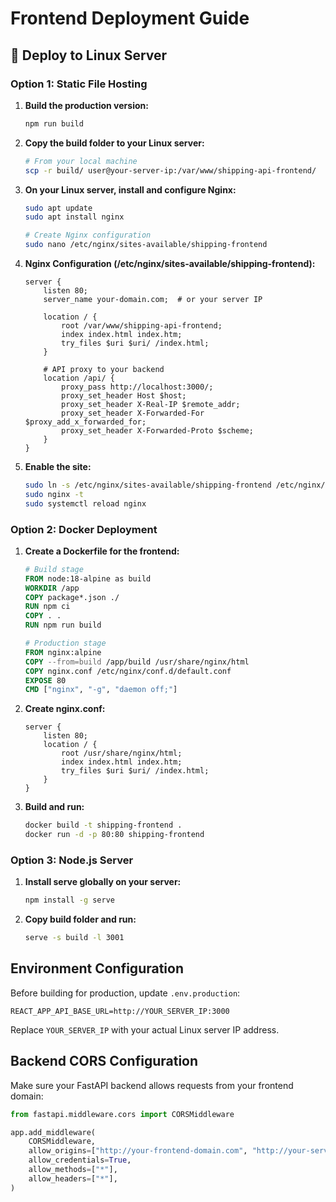 # Frontend Deployment Guide

## 🚀 Deploy to Linux Server

### Option 1: Static File Hosting

1. **Build the production version:**
   ```bash
   npm run build
   ```

2. **Copy the build folder to your Linux server:**
   ```bash
   # From your local machine
   scp -r build/ user@your-server-ip:/var/www/shipping-api-frontend/
   ```

3. **On your Linux server, install and configure Nginx:**
   ```bash
   sudo apt update
   sudo apt install nginx

   # Create Nginx configuration
   sudo nano /etc/nginx/sites-available/shipping-frontend
   ```

4. **Nginx Configuration (/etc/nginx/sites-available/shipping-frontend):**
   ```nginx
   server {
       listen 80;
       server_name your-domain.com;  # or your server IP
       
       location / {
           root /var/www/shipping-api-frontend;
           index index.html index.htm;
           try_files $uri $uri/ /index.html;
       }
       
       # API proxy to your backend
       location /api/ {
           proxy_pass http://localhost:3000/;
           proxy_set_header Host $host;
           proxy_set_header X-Real-IP $remote_addr;
           proxy_set_header X-Forwarded-For $proxy_add_x_forwarded_for;
           proxy_set_header X-Forwarded-Proto $scheme;
       }
   }
   ```

5. **Enable the site:**
   ```bash
   sudo ln -s /etc/nginx/sites-available/shipping-frontend /etc/nginx/sites-enabled/
   sudo nginx -t
   sudo systemctl reload nginx
   ```

### Option 2: Docker Deployment

1. **Create a Dockerfile for the frontend:**
   ```dockerfile
   # Build stage
   FROM node:18-alpine as build
   WORKDIR /app
   COPY package*.json ./
   RUN npm ci
   COPY . .
   RUN npm run build

   # Production stage
   FROM nginx:alpine
   COPY --from=build /app/build /usr/share/nginx/html
   COPY nginx.conf /etc/nginx/conf.d/default.conf
   EXPOSE 80
   CMD ["nginx", "-g", "daemon off;"]
   ```

2. **Create nginx.conf:**
   ```nginx
   server {
       listen 80;
       location / {
           root /usr/share/nginx/html;
           index index.html index.htm;
           try_files $uri $uri/ /index.html;
       }
   }
   ```

3. **Build and run:**
   ```bash
   docker build -t shipping-frontend .
   docker run -d -p 80:80 shipping-frontend
   ```

### Option 3: Node.js Server

1. **Install serve globally on your server:**
   ```bash
   npm install -g serve
   ```

2. **Copy build folder and run:**
   ```bash
   serve -s build -l 3001
   ```

## Environment Configuration

Before building for production, update `.env.production`:
```
REACT_APP_API_BASE_URL=http://YOUR_SERVER_IP:3000
```

Replace `YOUR_SERVER_IP` with your actual Linux server IP address.

## Backend CORS Configuration

Make sure your FastAPI backend allows requests from your frontend domain:

```python
from fastapi.middleware.cors import CORSMiddleware

app.add_middleware(
    CORSMiddleware,
    allow_origins=["http://your-frontend-domain.com", "http://your-server-ip"],
    allow_credentials=True,
    allow_methods=["*"],
    allow_headers=["*"],
)
```
